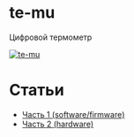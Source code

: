 # te-mu
Цифровой термометр

[![te-mu](https://i.ibb.co/5hSw4F8/cover.jpg)](https://yungvldai.ru/)

# Статьи

 - [Часть 1 (software/firmware)](https://yungvldai.ru/article/cifrovoy-termometr-ch.-1)
 - [Часть 2 (hardware)](https://yungvldai.ru/article/cifrovoy-termometr-ch.-2)
